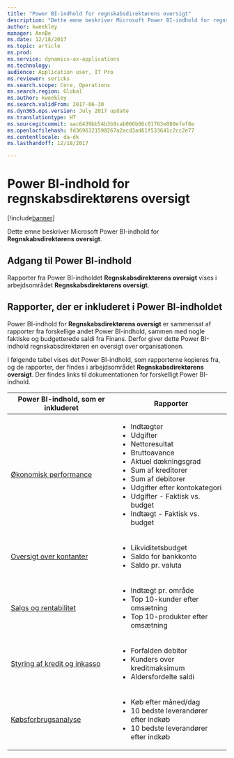 ```yaml
---
title: "Power BI-indhold for regnskabsdirektørens oversigt"
description: "Dette emne beskriver Microsoft Power BI-indhold for regnskabsdirektørens oversigt."
author: kweekley
manager: AnnBe
ms.date: 12/18/2017
ms.topic: article
ms.prod: 
ms.service: dynamics-ax-applications
ms.technology: 
audience: Application user, IT Pro
ms.reviewer: sericks
ms.search.scope: Core, Operations
ms.search.region: Global
ms.author: kweekley
ms.search.validFrom: 2017-06-30
ms.dyn365.ops.version: July 2017 update
ms.translationtype: HT
ms.sourcegitcommit: aac6439bb54b3b9cab066b06c01763e880efef8e
ms.openlocfilehash: fd3696321598267a2acd3ad61f533641c2cc2e77
ms.contentlocale: da-dk
ms.lasthandoff: 12/18/2017

---
```


# <a name="cfo-overview-power-bi-content"></a>Power BI-indhold for regnskabsdirektørens oversigt

[!include[banner](../includes/banner.md)]


Dette emne beskriver Microsoft Power BI-indhold for **Regnskabsdirektørens oversigt**. 

## <a name="accessing-the-power-bi-content"></a>Adgang til Power BI-indhold

Rapporter fra Power BI-indholdet **Regnskabsdirektørens oversigt** vises i arbejdsområdet **Regnskabsdirektørens oversigt**.

## <a name="reports-that-are-included-in-the-power-bi-content"></a>Rapporter, der er inkluderet i Power BI-indholdet
Power BI-indhold for **Regnskabsdirektørens oversigt** er sammensat af rapporter fra forskellige andet Power BI-indhold, sammen med nogle faktiske og budgetterede saldi fra Finans. Derfor giver dette Power BI-indhold regnskabsdirektøren en oversigt over organisationen.

I følgende tabel vises det Power BI-indhold, som rapporterne kopieres fra, og de rapporter, der findes i arbejdsområdet **Regnskabsdirektørens oversigt**. Der findes links til dokumentationen for forskelligt Power BI-indhold.

| Power BI-indhold, som er inkluderet     | Rapporter |
|---------------------------------------|---------|
| [Økonomisk performance](financial-performance-power-bi-content-pack.md) | <ul><li>Indtægter</li><li>Udgifter</li><li>Nettoresultat</li><li>Bruttoavance</li><li>Aktuel dækningsgrad</li><li>Sum af kreditorer</li><li>Sum af debitorer</li><li>Udgifter efter kontokategori</li><li>Udgifter - Faktisk vs. budget</li><li>Indtægt - Faktisk vs. budget</li></ul> |
| [Oversigt over kontanter](../../financials/cash-bank-management/Cash-Overview-Power-BI-content.md) | <ul><li>Likviditetsbudget</li><li>Saldo for bankkonto</li><li>Saldo pr. valuta</li></ul> |
| [Salgs og rentabilitet](sales-profitability-performance-content-pack.md) | <ul><li>Indtægt pr. område</li><li>Top 10-kunder efter omsætning</li><li>Top 10-produkter efter omsætning</li></ul> |
| [Styring af kredit og inkasso](../../financials/accounts-receivable/credit-collections-power-bi.md) | <ul><li>Forfalden debitor</li><li>Kunders over kreditmaksimum</li><li>Aldersfordelte saldi</li></ul> |
| [Købsforbrugsanalyse](../../financials/accounts-receivable/credit-collections-power-bi.md) | <ul><li>Køb efter måned/dag</li><li>10 bedste leverandører efter indkøb</li><li>10 bedste leverandører efter indkøb</li></ul> |



